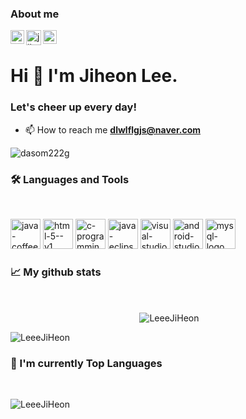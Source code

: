 ### About me

<a href="https://www.instagram.com/jiheon_leee/" target="_blank">
  <img align="left" alt="jiheon's Instagram" width="22px" src="https://raw.githubusercontent.com/hussainweb/hussainweb/main/icons/instagram.png" />
</a>

<a href="https://www.facebook.com/dlwlflgjs/" target="_blank">
  <img align="left" alt="jiheon's Facebook" width="24px" src="https://img.icons8.com/color/48/facebook.png" alt="facebook"/>
</a>

<a href="https://www.youtube.com/@dlwlflgjs/channels" target="_blank">
  <img align="left" alt="jiheon's Youtube" width="22px" src="https://raw.githubusercontent.com/rahuldkjain/github-profile-readme-generator/master/src/images/icons/Social/youtube.svg" />
</a>

<br/>

<h1 align="left">Hi 👋 I'm Jiheon Lee.</h1>
<h3 align="left">Let's cheer up every day!</h3>

- 📫 How to reach me **dlwlflgjs@naver.com**
  
<p align="left"> <img src="https://komarev.com/ghpvc/?username=LeeeJiHeon&label=Profile%20views&color=0e75b6&style=flat" alt="dasom222g" /> </p>

<h3 align="left"> 🛠 Languages and Tools</h3>
<br />
<p align="left">
  <img width="48" height="48" src="https://img.icons8.com/color/48/java-coffee-cup-logo--v1.png" alt="java-coffee-cup-logo--v1"/>
  <img width="48" height="48" src="https://img.icons8.com/color/48/html-5--v1.png" alt="html-5--v1"/>
  <img width="48" height="48" src="https://img.icons8.com/fluency/48/c-programming.png" alt="c-programming"/>
  <img width="48" height="48" src="https://img.icons8.com/ios-filled/50/4B3DA6/java-eclipse.png" alt="java-eclipse"/>
  <img width="48" height="48" src="https://img.icons8.com/color/48/visual-studio--v1.png" alt="visual-studio--v1"/>
  <img width="48" height="48" src="https://img.icons8.com/ios-filled/50/10C55A/android-studio--v3.png" alt="android-studio--v3"/>
  <img width="48" height="48" src="https://img.icons8.com/color/48/mysql-logo.png" alt="mysql-logo"/>
</p>

<h3 align="left">📈 My github stats</h3>
<br />

<p  align="center">&nbsp;<img align="center" src="https://github-readme-stats.vercel.app/api?username=LeeeJiHeon&hide=stars,contribs&show_icons=true&theme=gotham&locale=en" alt="LeeeJiHeon" /></p>
<img align="left" src="https://github-readme-streak-stats.herokuapp.com/?user=LeeeJiHeon&theme=gotham" alt="LeeeJiHeon" /></p>
<br />

<h3 align="left">💪 I'm currently Top Languages</h3>
<br />
<p  align="center">&nbsp;<img align="left" src="https://github-readme-stats.vercel.app/api/top-langs/?username=LeeeJiHeon&langs_count=10&layout=compact&theme=dark" alt="LeeeJiHeon" /></p>

